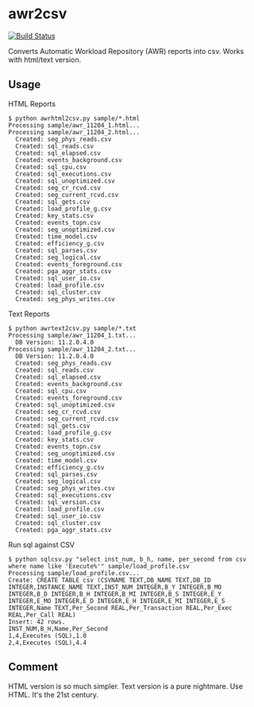 awr2csv
=======
[![Build Status](https://travis-ci.org/yasushiyy/awr2csv.svg?branch=master)](https://travis-ci.org/yasushiyy/awr2csv)

Converts Automatic Workload Repository (AWR) reports into csv.  Works with html/text version.

## Usage

HTML Reports
```
$ python awrhtml2csv.py sample/*.html
Processing sample/awr_11204_1.html...
Processing sample/awr_11204_2.html...
  Created: seg_phys_reads.csv
  Created: sql_reads.csv
  Created: sql_elapsed.csv
  Created: events_background.csv
  Created: sql_cpu.csv
  Created: sql_executions.csv
  Created: sql_unoptimized.csv
  Created: seg_cr_rcvd.csv
  Created: seg_current_rcvd.csv
  Created: sql_gets.csv
  Created: load_profile_g.csv
  Created: key_stats.csv
  Created: events_topn.csv
  Created: seg_unoptimized.csv
  Created: time_model.csv
  Created: efficiency_g.csv
  Created: sql_parses.csv
  Created: seg_logical.csv
  Created: events_foreground.csv
  Created: pga_aggr_stats.csv
  Created: sql_user_io.csv
  Created: load_profile.csv
  Created: sql_cluster.csv
  Created: seg_phys_writes.csv
```

Text Reports
```
$ python awrtext2csv.py sample/*.txt
Processing sample/awr_11204_1.txt...
  DB Version: 11.2.0.4.0
Processing sample/awr_11204_2.txt...
  DB Version: 11.2.0.4.0
  Created: seg_phys_reads.csv
  Created: sql_reads.csv
  Created: sql_elapsed.csv
  Created: events_background.csv
  Created: sql_cpu.csv
  Created: events_foreground.csv
  Created: sql_unoptimized.csv
  Created: seg_cr_rcvd.csv
  Created: seg_current_rcvd.csv
  Created: sql_gets.csv
  Created: load_profile_g.csv
  Created: key_stats.csv
  Created: events_topn.csv
  Created: seg_unoptimized.csv
  Created: time_model.csv
  Created: efficiency_g.csv
  Created: sql_parses.csv
  Created: seg_logical.csv
  Created: seg_phys_writes.csv
  Created: sql_executions.csv
  Created: sql_version.csv
  Created: load_profile.csv
  Created: sql_user_io.csv
  Created: sql_cluster.csv
  Created: pga_aggr_stats.csv
```

Run sql against CSV
```
$ python sqlcsv.py "select inst_num, b_h, name, per_second from csv where name like 'Execute%'" sample/load_profile.csv
Processing sample/load_profile.csv...
Create: CREATE TABLE csv (CSVNAME TEXT,DB_NAME TEXT,DB_ID INTEGER,INSTANCE_NAME TEXT,INST_NUM INTEGER,B_Y INTEGER,B_MO INTEGER,B_D INTEGER,B_H INTEGER,B_MI INTEGER,B_S INTEGER,E_Y INTEGER,E_MO INTEGER,E_D INTEGER,E_H INTEGER,E_MI INTEGER,E_S INTEGER,Name TEXT,Per_Second REAL,Per_Transaction REAL,Per_Exec REAL,Per_Call REAL)
Insert: 42 rows.
INST_NUM,B_H,Name,Per_Second
1,4,Executes (SQL),1.0
2,4,Executes (SQL),4.4
```

## Comment

HTML version is so much simpler.  Text version is a pure nightmare.  Use HTML.  It's the 21st century.
